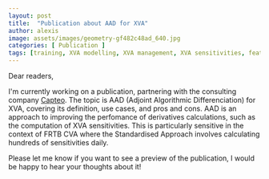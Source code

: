 ```yaml
---
layout: post
title:  "Publication about AAD for XVA"
author: alexis
image: assets/images/geometry-gf482c48ad_640.jpg
categories: [ Publication ]
tags: [training, XVA modelling, XVA management, XVA sensitivities, featured]
---
```

Dear readers,

I'm currently working on a publication, partnering with the consulting company [Capteo](http://www.capteo.com). The topic is AAD (Adjoint Algorithmic Differenciation) for XVA, covering its definition, use cases, and pros and cons. AAD is an approach to improving the perfomance of derivatives calculations, such as the computation of XVA sensitivities. This is particularly sensitive in the context of FRTB CVA where the Standardised Approach involves calculating hundreds of sensitivities daily.

Please let me know if you want to see a preview of the publication, I would be happy to hear your thoughts about it!
